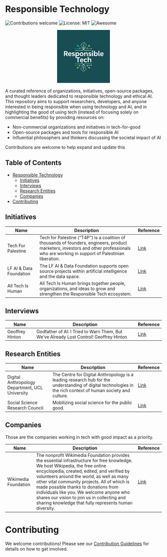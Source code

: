 
# Responsible Technology

![Contributions welcome](https://img.shields.io/badge/contributions-welcome-brightgreen.svg)
![License: MIT](https://img.shields.io/badge/license-MIT-blue.svg)
![Awesome](https://img.shields.io/badge/awesome-yes-orange.svg)

<p align="center">
  <img src="./assets/logo.png" alt="Responsible Tech Logo" height="170"/>
</p>
A curated reference of organizations, initiatives, open-source packages, and thought leaders dedicated to responsible technology and ethical AI. This repository aims to support researchers, developers, and anyone interested in being responsible when using technology and AI, and in highlighting the good of using tech (instead of focusing solely on commercial benefits) by providing resources on:

- Non-commercial organizations and initiatives in tech-for-good
- Open-source packages and tools for responsible AI
- Influential philosophers and thinkers discussing the societal impact of AI


Contributions are welcome to help expand and update this

## Table of Contents

- [Responsible Technology](#responsible-technology)
  - [Initiatives](#initiatives)
  - [Interviews](#interviews)
  - [Research Entities](#research-entities)
  - [Companies](#companies)
- [Contributing](#contributing)


## Initiatives
| Name                  | Description                                                                                                                                     | Reference                                                                 |
|-----------------------|-------------------------------------------------------------------------------------------------------------------------------------------------|---------------------------------------------------------------------------|
| Tech For Palestine    | Tech for Palestine (“T4P”) is a coalition of thousands of founders, engineers, product marketers, investors and other professionals who are working in support of Palestinian liberation. | [Link](https://techforpalestine.org/) |
| LF AI & Data Foundation | The LF AI & Data Foundation supports open source projects within artificial intelligence and the data space.                                    | [Link](https://lfaidata.foundation/projects/) |
| All Tech Is Human | All Tech Is Human brings together people, organizations, and ideas to grow and strengthen the Responsible Tech ecosystem. | [Link](https://alltechishuman.org/)

## Interviews
| Name                  | Description                                                                                                                                     | Reference                                                                 |
|-----------------------|-------------------------------------------------------------------------------------------------------------------------------------------------|---------------------------------------------------------------------------|
Geoffrey Hinton | Godfather of AI: I Tried to Warn Them, But We’ve Already Lost Control! Geoffrey Hinton | [Link](https://www.youtube.com/watch?v=giT0ytynSqg)


## Research Entities 
| Name                  | Description                                                                                                                                     | Reference                                                                 |
|-----------------------|-------------------------------------------------------------------------------------------------------------------------------------------------|---------------------------------------------------------------------------|
| Digital Anthropology Department, UCL University | The Centre for Digital Anthropology is a leading research hub for the understanding of digital technologies in the rich context of human society and culture.  | [Link](https://www.ucl.ac.uk/anthropology/research/centre-digital-anthropology) |
| Social Science Research Council | Mobilizing social science for the public good. | [Link](https://www.ssrc.org/)|

## Companies 
Those are the companies working in tech with good impact as a priority.

| Name                  | Description                                                                                                                                     | Reference                                                                 |
|-----------------------|-------------------------------------------------------------------------------------------------------------------------------------------------|---------------------------------------------------------------------------|
| Wikimedia Foundation | The nonprofit Wikimedia Foundation provides the essential infrastructure for free knowledge. We host Wikipedia, the free online encyclopedia, created, edited, and verified by volunteers around the world, as well as many other vital community projects. All of which is made possible thanks to donations from individuals like you. We welcome anyone who shares our vision to join us in collecting and sharing knowledge that fully represents human diversity. | [Link](https://wikimediafoundation.org/)


# Contributing

We welcome contributions! Please see our [Contribution Guidelines](CONTRIBUTING.md) for details on how to get involved.
